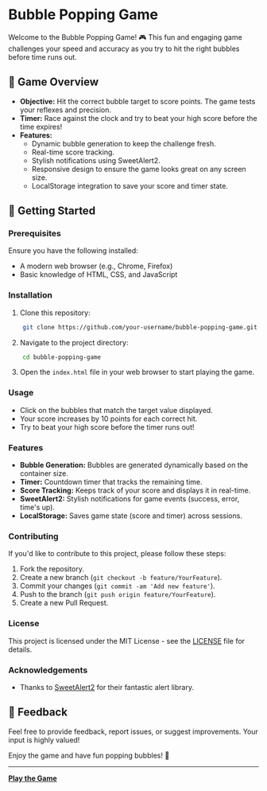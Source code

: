 # Bubble Popping Game

Welcome to the Bubble Popping Game! 🎮 This fun and engaging game challenges your speed and accuracy as you try to hit the right bubbles before time runs out.

## 🎯 Game Overview

- **Objective:** Hit the correct bubble target to score points. The game tests your reflexes and precision.
- **Timer:** Race against the clock and try to beat your high score before the time expires!
- **Features:**
  - Dynamic bubble generation to keep the challenge fresh.
  - Real-time score tracking.
  - Stylish notifications using SweetAlert2.
  - Responsive design to ensure the game looks great on any screen size.
  - LocalStorage integration to save your score and timer state.

## 🚀 Getting Started

### Prerequisites

Ensure you have the following installed:

- A modern web browser (e.g., Chrome, Firefox)
- Basic knowledge of HTML, CSS, and JavaScript

### Installation

1. Clone this repository:

```bash
    git clone https://github.com/your-username/bubble-popping-game.git
```

2. Navigate to the project directory:

```bash
    cd bubble-popping-game
```

3. Open the `index.html` file in your web browser to start playing the game.

### Usage

- Click on the bubbles that match the target value displayed.
- Your score increases by 10 points for each correct hit.
- Try to beat your high score before the timer runs out!

### Features

- **Bubble Generation:** Bubbles are generated dynamically based on the container size.
- **Timer:** Countdown timer that tracks the remaining time.
- **Score Tracking:** Keeps track of your score and displays it in real-time.
- **SweetAlert2:** Stylish notifications for game events (success, error, time's up).
- **LocalStorage:** Saves game state (score and timer) across sessions.

### Contributing

If you'd like to contribute to this project, please follow these steps:

1. Fork the repository.
2. Create a new branch (`git checkout -b feature/YourFeature`).
3. Commit your changes (`git commit -am 'Add new feature'`).
4. Push to the branch (`git push origin feature/YourFeature`).
5. Create a new Pull Request.

### License

This project is licensed under the MIT License - see the [LICENSE](LICENSE) file for details.

### Acknowledgements

- Thanks to [SweetAlert2](https://sweetalert2.github.io/) for their fantastic alert library.

## 📣 Feedback

Feel free to provide feedback, report issues, or suggest improvements. Your input is highly valued!

Enjoy the game and have fun popping bubbles! 🌟

---

**[Play the Game]()**

